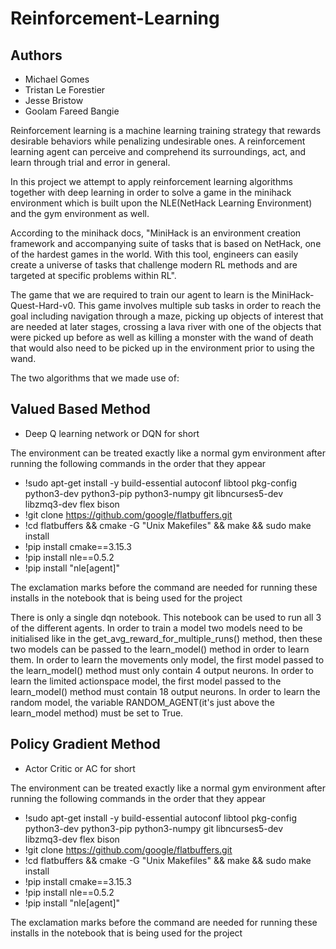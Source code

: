 # Reinforcement-Learning

## Authors
* Michael Gomes
* Tristan Le Forestier
* Jesse Bristow
* Goolam Fareed Bangie


Reinforcement learning is a machine learning training strategy that rewards desirable behaviors while penalizing undesirable ones.
A reinforcement learning agent can perceive and comprehend its surroundings, act, and learn through trial and error in general. 

In this project we attempt to apply reinforcement learning algorithms together with deep learning in order to solve a game in the minihack environment which is built upon the NLE(NetHack Learning Environment) and the gym environment as well. 

According to the minihack docs, "MiniHack is an environment creation framework and accompanying suite of tasks that is based on NetHack, one of the hardest games in the world. With this tool, engineers can easily create a universe of tasks that challenge modern RL methods and are targeted at specific problems within RL". 

The game that we are required to train our agent to learn is the MiniHack-Quest-Hard-v0. This game involves multiple sub tasks in order to reach the goal including navigation through a maze, picking up objects of interest that are needed at later stages, crossing a lava river with one of the objects that were picked up before as well as killing a monster with the wand of death that would also need to be picked up in the environment prior to using the wand.

The two algorithms that we made use of:
## Valued Based Method
* Deep Q learning network or DQN for short

The environment can be treated exactly like a normal gym environment after running the following commands in the order that they appear
* !sudo apt-get install -y build-essential autoconf libtool pkg-config \
    python3-dev python3-pip python3-numpy git libncurses5-dev \
    libzmq3-dev flex bison
* !git clone https://github.com/google/flatbuffers.git
* !cd flatbuffers && cmake -G "Unix Makefiles" && make && sudo make install
* !pip install cmake==3.15.3
* !pip install nle==0.5.2
* !pip install "nle[agent]"

The exclamation marks before the command are needed for running these installs in the notebook that is being used for the project

There is only a single dqn notebook. This notebook can be used to run all 3 of the different agents. In order to train a model 
two models need to be initialised like in the get_avg_reward_for_multiple_runs() method, then these two models can be passed 
to the learn_model() method in order to learn them. In order to learn the movements only model, the first model passed to the 
learn_model() method must only contain 4 output neurons. In order to learn the limited actionspace model, the first model passed to the 
learn_model() method must contain 18 output neurons. In order to learn the random model, the variable RANDOM_AGENT(it's just 
above the learn_model method) must be set to True.

## Policy Gradient Method
* Actor Critic or AC for short

The environment can be treated exactly like a normal gym environment after running the following commands in the order that they appear
* !sudo apt-get install -y build-essential autoconf libtool pkg-config \
    python3-dev python3-pip python3-numpy git libncurses5-dev \
    libzmq3-dev flex bison
* !git clone https://github.com/google/flatbuffers.git
* !cd flatbuffers && cmake -G "Unix Makefiles" && make && sudo make install
* !pip install cmake==3.15.3
* !pip install nle==0.5.2
* !pip install "nle[agent]"

The exclamation marks before the command are needed for running these installs in the notebook that is being used for the project

